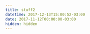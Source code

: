 ```yaml
---
title: stuff2
datetime: 2017-12-13T15:00:52-03:00
date: 2017-11-12T00:00:00-03:00
hidden: hidden
---
```


